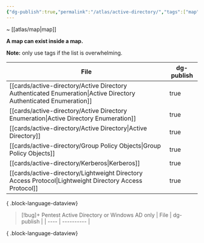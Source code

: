 ```yaml
---
{"dg-publish":true,"permalink":"/atlas/active-directory/","tags":["map"]}
---
```


~ [[atlas/map\|map]]

**A map can exist inside a map.**

**Note:** only use tags if the list is overwhelming.

| File                                                                                                                 | dg-publish |
| -------------------------------------------------------------------------------------------------------------------- | ---------- |
| [[cards/active-directory/Active Directory Authenticated Enumeration\|Active Directory Authenticated Enumeration]] | true       |
| [[cards/active-directory/Active Directory Enumeration\|Active Directory Enumeration]]                             | true       |
| [[cards/active-directory/Active Directory\|Active Directory]]                                                     | true       |
| [[cards/active-directory/Group Policy Objects\|Group Policy Objects]]                                             | true       |
| [[cards/active-directory/Kerberos\|Kerberos]]                                                                     | true       |
| [[cards/active-directory/Lightweight Directory Access Protocol\|Lightweight Directory Access Protocol]]           | true       |

{ .block-language-dataview}

> [!bug]+ Pentest Active Directory or Windows AD only
>  | File | dg-publish |
> | ---- | ---------- |
> 
{ .block-language-dataview}

